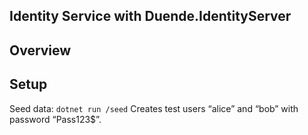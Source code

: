 ## Identity Service with Duende.IdentityServer 


## Overview


## Setup

Seed data: `dotnet run /seed` Creates test users “alice” and “bob” with password “Pass123$”. 

